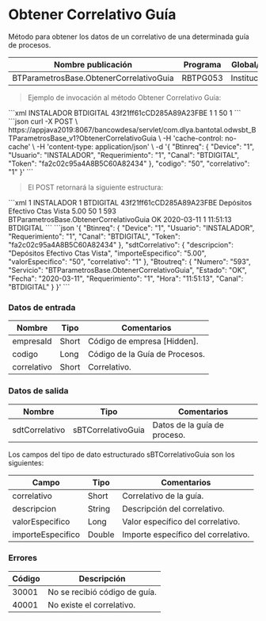 # Obtener Correlativo Guía 

Método para obtener los datos de un correlativo de una determinada guía de procesos. 

Nombre publicación | Programa | Global/País 
--------- | ----------- | ----------- 
BTParametrosBase.ObtenerCorrelativoGuia | RBTPG053 | Institucional 

> Ejemplo de invocación al método Obtener Correlativo Guía: 

<code-group> 
<code-block title="XML" active> 
```xml 
<soapenv:Envelope xmlns:soapenv="http://schemas.xmlsoap.org/soap/envelope/" xmlns:bts="http://uy.com.dlya.bantotal/BTSOA/"> 
   <soapenv:Header/> 
   <soapenv:Body> 
      <bts:BTParametrosBase.ObtenerCorrelativoGuia> 
         <bts:Btinreq> 
            <bts:Usuario>INSTALADOR</bts:Usuario> 
            <bts:Canal>BTDIGITAL</bts:Canal> 
            <bts:Token>43f21ff61cCD285A89A23FBE</bts:Token> 
            <bts:Requerimiento>1</bts:Requerimiento> 
            <bts:Device>1</bts:Device> 
         </bts:Btinreq> 
         <bts:codigo>50</bts:codigo> 
         <bts:correlativo>1</bts:correlativo> 
      </bts:BTParametrosBase.ObtenerCorrelativoGuia> 
   </soapenv:Body> 
</soapenv:Envelope> 
``` 
</code-block> 

<code-block title="JSON"> 
```json 
curl -X POST \ 
https://appjava2019:8067/bancowdesa/servlet/com.dlya.bantotal.odwsbt_BTParametrosBase_v1?ObtenerCorrelativoGuia \ 
-H 'cache-control: no-cache' \ 
-H 'content-type: application/json' \ 
-d '{ 
	"Btinreq": { 
		"Device": "1", 
		"Usuario": "INSTALADOR", 
		"Requerimiento": "1", 
		"Canal": "BTDIGITAL", 
		"Token": "fa2c02c95a4A8B5C60A82434" 
	}, 
	"codigo": "50", 
	"correlativo": "1" 
}' 
``` 
</code-block> 
</code-group> 

> El POST retornará la siguiente estructura: 

<code-group> 
<code-block title="XML" active> 
```xml 
<SOAP-ENV:Envelope xmlns:SOAP-ENV="http://schemas.xmlsoap.org/soap/envelope/" xmlns:xsd="http://www.w3.org/2001/XMLSchema" xmlns:SOAP-ENC="http://schemas.xmlsoap.org/soap/encoding/" xmlns:xsi="http://www.w3.org/2001/XMLSchema-instance"> 
   <SOAP-ENV:Body> 
      <BTParametrosBase.ObtenerCorrelativoGuiaResponse xmlns="http://uy.com.dlya.bantotal/BTSOA/"> 
         <Btinreq> 
            <Device>1</Device> 
            <Usuario>INSTALADOR</Usuario> 
            <Requerimiento>1</Requerimiento> 
            <Canal>BTDIGITAL</Canal> 
            <Token>43f21ff61cCD285A89A23FBE</Token> 
         </Btinreq> 
         <sdtCorrelativo> 
            <descripcion>Depósitos Efectivo Ctas Vista</descripcion> 
            <importeEspecifico>5.00</importeEspecifico> 
            <valorEspecifico>50</valorEspecifico> 
            <correlativo>1</correlativo> 
         </sdtCorrelativo> 
         <Erroresnegocio></Erroresnegocio> 
         <Btoutreq> 
            <Numero>593</Numero> 
            <Servicio>BTParametrosBase.ObtenerCorrelativoGuia</Servicio> 
            <Estado>OK</Estado> 
            <Fecha>2020-03-11</Fecha> 
            <Requerimiento>1</Requerimiento> 
            <Hora>11:51:13</Hora> 
            <Canal>BTDIGITAL</Canal> 
         </Btoutreq> 
      </BTParametrosBase.ObtenerCorrelativoGuiaResponse> 
   </SOAP-ENV:Body> 
</SOAP-ENV:Envelope> 
``` 
</code-block> 

<code-block title="JSON"> 
```json 
'{ 
	"Btinreq": { 
		"Device": "1", 
		"Usuario": "INSTALADOR", 
		"Requerimiento": "1", 
		"Canal": "BTDIGITAL", 
		"Token": "fa2c02c95a4A8B5C60A82434" 
	}, 
	"sdtCorrelativo": { 
	  "descripcion": "Depósitos Efectivo Ctas Vista", 
	  "importeEspecifico": "5.00", 
	  "valorEspecifico": "50", 
	  "correlativo": "1" 
	}, 
	"Btoutreq": { 
	  "Numero": "593", 
	  "Servicio": "BTParametrosBase.ObtenerCorrelativoGuia", 
	  "Estado": "OK", 
	  "Fecha": "2020-03-11", 
	  "Requerimiento": "1", 
	  "Hora": "11:51:13", 
	  "Canal": "BTDIGITAL" 
	} 
}' 
``` 
</code-block> 
</code-group> 

### Datos de entrada 

Nombre | Tipo | Comentarios 
--------- | ----------- | ----------- 
empresaId | Short | Código de empresa [Hidden]. 
codigo | Long | Código de la Guía de Procesos. 
correlativo | Short | Correlativo. 

### Datos de salida 

Nombre | Tipo | Comentarios 
--------- | ----------- | ----------- 
sdtCorrelativo | sBTCorrelativoGuia | Datos de la guía de proceso. 

Los campos del tipo de dato estructurado sBTCorrelativoGuia son los siguientes: 

Campo | Tipo | Comentarios 
--------- | ----------- | ----------- 
correlativo | Short | Correlativo de la guía. 
descripcion | String | Descripción del correlativo. 
valorEspecifico | Long | Valor específico del correlativo. 
importeEspecifico | Double | Importe específico del correlativo. 

### Errores 

Código | Descripción 
--------- | ----------- 
30001 | No se recibió código de guía. 
40001 | No existe el correlativo. 

 
